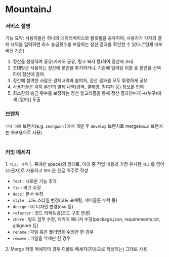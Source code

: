 # MountainJ

### 서비스 설명

기능 요약: 사용자들은 하나의 데이터베이스와 플랫폼을 공유하여, 사용자가 각자의 결제 내역을 입력하면 최소 송금횟수를 보장하는 정산 결과를 확인할 수 있다.(*현재 배포 버전 기준)

1. 정산을 생성하여 공유(카카오 공유, 링크 복사 등)하여 정산에 초대
2. 초대받은 사용자는 정산에 본인을 추가하거나, 기존에 입력된 이름 중 본인을 선택하여 정산에 참여
3. 정산에 참여한 사람은 결제내역과 참여자, 정산 결과를 모두 투명하게 공유
4. 사용자들은 각자 본인의 결제 내역(금액, 결제명, 참여자 등) 정보를 입력
5. 최소한의 송금 횟수를 보장하는 정산 알고리즘을 통해 정산 결과[(누가)→(누구)에게 (얼마)]  도출


### 브랜치
`각자 이름` 브랜치(e.g. `seongwon` )에서 개발 후 `develop` 브랜치로 merge(`main` 브랜치는 배포용으로 사용)
<br/>
<br/>

### 커밋 메세지
1.&nbsp;`태그: 제목` (`:` 뒤에만 space)의 형태로, 아래 중 작업 내용과 가장 유사한 `태그` 를 영어(소문자)로 사용하고 `제목` 은 한글 위주로 작성
- `feat` : 새로운 기능 추가
- `fix` : 버그 수정
- `docs` : 문서 수정
- `style` : 코드 스타일 변경(코드 포매팅, 세미콜론 누락 등)
- `design` : UI 디자인 변경(css 등)
- `refactor` : 코드 리팩토링(코드 구조 변경)
- `chore` : 빌드 업무 수정, 패키지 매니저 수정(package.json, requirements.txt, gitignore 등)
- `rename` : 파일 혹은 폴더명을 수정만 한 경우
- `remove` : 파일을 삭제만 한 경우

2.&nbsp;Merge 커밋 메세지의 경우 디폴트 메세지(자동으로 작성되는) 그대로 사용

